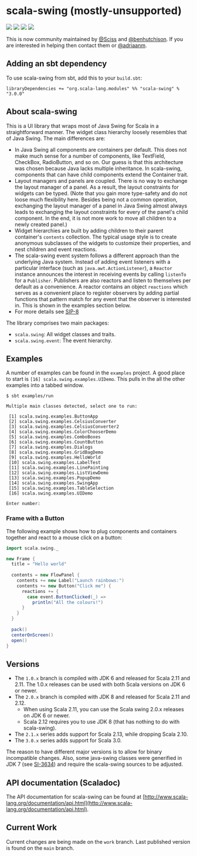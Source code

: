 # scala-swing (mostly-unsupported)

[<img src="https://img.shields.io/travis/scala/scala-swing/java7.svg"/>](https://travis-ci.org/scala/scala-swing)
[<img src="https://img.shields.io/maven-central/v/org.scala-lang.modules/scala-swing_2.11.svg?label=latest%20release%20for%202.11"/>](http://search.maven.org/#search%7Cga%7C1%7Cg%3Aorg.scala-lang.modules%20a%3Ascala-swing_2.11)
[<img src="https://img.shields.io/maven-central/v/org.scala-lang.modules/scala-swing_2.12.svg?label=latest%20release%20for%202.12"/>](http://search.maven.org/#search%7Cga%7C1%7Cg%3Aorg.scala-lang.modules%20a%3Ascala-swing_2.12)
[<img src="https://img.shields.io/maven-central/v/org.scala-lang.modules/scala-swing_2.13.svg?label=latest%20release%20for%202.13"/>](http://search.maven.org/#search%7Cga%7C1%7Cg%3Aorg.scala-lang.modules%20a%3Ascala-swing_2.13)

This is now community maintained by [@Sciss](https://github.com/Sciss) and [@benhutchison](https://github.com/benhutchison). 
If you are interested in helping then contact them or [@adriaanm](https://github.com/adriaanm).

## Adding an sbt dependency

To use scala-swing from sbt, add this to your `build.sbt`:

```
libraryDependencies += "org.scala-lang.modules" %% "scala-swing" % "3.0.0"
```

## About scala-swing

This is a UI library that wraps most of Java Swing for Scala in a straightforward manner. 
The widget class hierarchy loosely resembles that of Java Swing. The main differences are:

- In Java Swing all components are containers per default. This does not make much sense for
  a number of components, like TextField, CheckBox, RadioButton, and so on. Our guess is that 
  this architecture was chosen because Java lacks multiple inheritance. 
  In scala-swing, components that can have child components extend the Container trait.
- Layout managers and panels are coupled. There is no way to exchange the layout manager
  of a panel. As a result, the layout constraints for widgets can be typed. 
  (Note that you gain more type-safety and do not loose much flexibility here. Besides 
  being not a common operation, exchanging the layout manager of a panel in Java 
  Swing almost always leads to exchanging the layout constraints for every of the panel's 
  child component. In the end, it is not more work to move all children to a newly created 
  panel.)
- Widget hierarchies are built by adding children to their parent container's `contents`
  collection. The typical usage style is to create anonymous subclasses of the widgets to
  customize their properties, and nest children and event reactions.
- The scala-swing event system follows a different approach than the underlying Java system.
  Instead of adding event listeners with a particular interface (such as `java.awt.ActionListener`),
  a `Reactor` instance announces the interest in receiving events by calling `listenTo` for
  a `Publisher`. Publishers are also reactors and listen to themselves per default as a convenience.
  A reactor contains an object `reactions` which serves as a convenient place to register observers
  by adding partial functions that pattern match for any event that the observer is interested in.
  This is shown in the examples section below.
- For more details see [SIP-8](docs/SIP-8.md)

The library comprises two main packages:

- `scala.swing`: All widget classes and traits.
- `scala.swing.event`: The event hierarchy.

## Examples

A number of examples can be found in the `examples` project. 
A good place to start is `[16] scala.swing.examples.UIDemo`.
This pulls in the all the other examples into a tabbed window.

```
$ sbt examples/run

Multiple main classes detected, select one to run:

 [1] scala.swing.examples.ButtonApp
 [2] scala.swing.examples.CelsiusConverter
 [3] scala.swing.examples.CelsiusConverter2
 [4] scala.swing.examples.ColorChooserDemo
 [5] scala.swing.examples.ComboBoxes
 [6] scala.swing.examples.CountButton
 [7] scala.swing.examples.Dialogs
 [8] scala.swing.examples.GridBagDemo
 [9] scala.swing.examples.HelloWorld
 [10] scala.swing.examples.LabelTest
 [11] scala.swing.examples.LinePainting
 [12] scala.swing.examples.ListViewDemo
 [13] scala.swing.examples.PopupDemo
 [14] scala.swing.examples.SwingApp
 [15] scala.swing.examples.TableSelection
 [16] scala.swing.examples.UIDemo

Enter number:
```

### Frame with a Button

The following example shows how to plug components and containers together and react to a
mouse click on a button:

```scala
import scala.swing._

new Frame {
  title = "Hello world"
  
  contents = new FlowPanel {
    contents += new Label("Launch rainbows:")
    contents += new Button("Click me") {
      reactions += {
        case event.ButtonClicked(_) =>
          println("All the colours!")
      }
    }
  }
  
  pack()
  centerOnScreen()
  open()
}
```

## Versions
  
- The `1.0.x` branch is compiled with JDK 6 and released for Scala 2.11 and 2.11. The 1.0.x releases can be used with both Scala versions on JDK 6 or newer.
- The `2.0.x` branch is compiled with JDK 8 and released for Scala 2.11 and 2.12.
  - When using Scala 2.11, you can use the Scala swing 2.0.x releases on JDK 6 or newer.
  - Scala 2.12 requires you to use JDK 8 (that has nothing to do with scala-swing).
- The `2.1.x` series adds support for Scala 2.13, while dropping Scala 2.10.
- The `3.0.x` series adds support for Scala 3.0.

The reason to have different major versions is to allow for binary incompatible changes. Also, some java-swing classes were 
generified in JDK 7 (see [SI-3634](https://issues.scala-lang.org/browse/SI-3634)) and require the scala-swing sources to be adjusted.


## API documentation (Scaladoc)

The API documentation for scala-swing can be found
at [http://www.scala-lang.org/documentation/api.html](http://www.scala-lang.org/documentation/api.html).


## Current Work

Current changes are being made on the `work` branch.
Last published version is found on the `main` branch.
